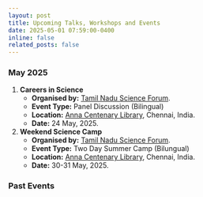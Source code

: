 ```yaml
---
layout: post
title: Upcoming Talks, Workshops and Events
date: 2025-05-01 07:59:00-0400
inline: false
related_posts: false
---
```


### May 2025

1. **Careers in Science**
   - **Organised by:** [Tamil Nadu Science Forum](https://en.wikipedia.org/wiki/Tamil_Nadu_Science_Forum).
   - **Event Type:** Panel Discussion (Bilingual)
   - **Location:** [Anna Centenary Library](https://www.annacentenarylibrary.org/), Chennai, India.
   - **Date:** 24 May, 2025.
2. **Weekend Science Camp**
   - **Organised by:** [Tamil Nadu Science Forum](https://en.wikipedia.org/wiki/Tamil_Nadu_Science_Forum).
   - **Event Type:** Two Day Summer Camp (Bilungual)
   - **Location:** [Anna Centenary Library](https://www.annacentenarylibrary.org/), Chennai, India.
   - **Date:** 30-31 May, 2025.

### Past Events
